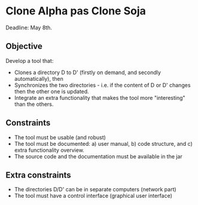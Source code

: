 # Clone Alpha pas Clone Soja

Deadline: May 8th.

## Objective

Develop a tool that:
- Clones a directory D to D' (firstly on demand, and secondly automatically), then
- Synchronizes the two directories - i.e. if the content of D or D' changes then the other one is updated.
- Integrate an extra functionality that makes the tool more "interesting" than the others.

## Constraints

- The tool must be usable (and robust)
- The tool must be documented: a) user manual, b) code structure, and c) extra functionality overview.
- The source code and the documentation must be available in the jar

## Extra constraints

- The directories D/D' can be in separate computers (network part)
- The tool must have a control interface (graphical user interface)
